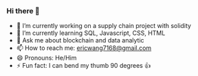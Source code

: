 ### Hi there 👋

<!--
**ericwang71/ericwang71** is a ✨ _special_ ✨ repository because its `README.md` (this file) appears on your GitHub profile.

Here are some ideas to get you started:

- 🔭 I’m currently working on ...
- 🌱 I’m currently learning ...
- 👯 I’m looking to collaborate on ...
- 🤔 I’m looking for help with ...
- 💬 Ask me about ...
- 📫 How to reach me: ...
- 😄 Pronouns: ...
- ⚡ Fun fact: ...
-->

- 🔭 I’m currently working on a supply chain project with solidity
- 🌱 I’m currently learning SQL, Javascript, CSS, HTML
- 💬 Ask me about blockchain and data analytic 
- 📫 How to reach me: ericwang7168@gmail.com
- 😄 Pronouns: He/Him
- ⚡ Fun fact: I can bend my thumb 90 degrees 👍

